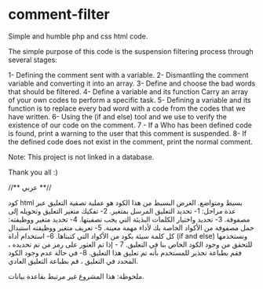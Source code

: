 # comment-filter
Simple and humble php and css html code.

The simple purpose of this code is the suspension filtering process through several stages:

1- Defining the comment sent with a variable.
2- Dismantling the comment variable and converting it into an array.
3- Define and choose the bad words that should be filtered.
4- Define a variable and its function Carry an array of your own codes to perform a specific task.
5- Defining a variable and its function is to replace every bad word with a code from the codes that we have written.
6- Using the (if and else) tool and we use to verify the existence of our code on the comment.
7 - If a Who has been defined code is found, print a warning to the user that this comment is suspended.
8- If the defined code does not exist in the comment, print the normal comment. 


Note: This project is not linked in a database.

Thank you all :)

//** عربي **//

كود html بسيط ومتواضع. الغرض البسيط من هذا الكود هو عملية تصفية التعليق عبر عدة مراحل:
1- تحديد التعليق المرسل بمتغير.
2- تفكيك متغير التعليق وتحويله إلى مصفوفة.
3- تحديد واختيار الكلمات البذيئة التي يجب تصفيتها.
4- تحديد متغير ووظيفته: حمل مصفوفة من الأكواد الخاصة بك لأداء مهمة معينة.
5- تعريف متغير ووظيفته استبدال كل كلمة سيئة بكود من الأكواد التي كتبناها.
6- استخدام أداة (if and else) ونستخدمها للتحقق من وجود الكود الخاص بنا في التعليق.
7 - إذا تم العثور على رمز من تم تحديده ، فقم بطباعة تحذير للمستخدم بأنه تم تعليق هذا التعليق.
8- في حالة عدم وجود الكود المحدد في التعليق ، قم بطباعة التعليق العادي.

ملحوظة:
هذا المشروع غير مرتبط بقاعدة بيانات.
